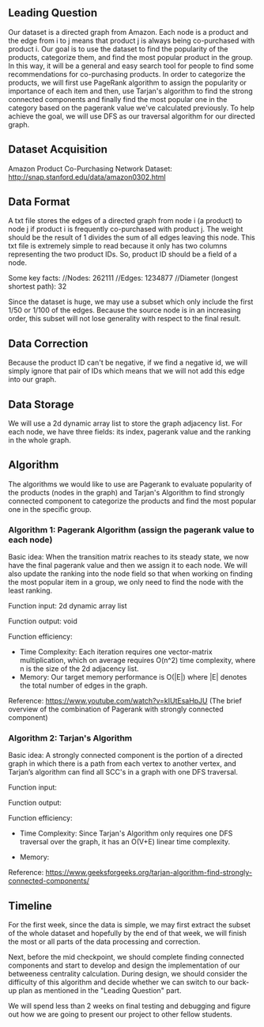 ## Leading Question 
Our dataset is a directed graph from Amazon. Each node is a product and the edge from i to j means that product j is always being co-purchased with product i. Our goal is to use the dataset to find the popularity of the products, categorize them, and find the most popular product in the group. In this way, it will be a general and easy search tool for people to find some recommendations for co-purchasing products. In order to categorize the products, we will first use PageRank algorithm to assign the popularity or importance of each item and then, use Tarjan's algorithm to find the strong connected components and finally find the most popular one in the category based on the pagerank value we've calculated previously. To help achieve the goal, we will use DFS as our traversal algorithm for our directed graph. 


## Dataset Acquisition
Amazon Product Co-Purchasing Network Dataset: http://snap.stanford.edu/data/amazon0302.html

## Data Format
A txt file stores the edges of a directed graph from node i (a product) to node j if product i is frequently co-purchased with product j. The weight should be the result of 1 divides the sum of all edges leaving this node. This txt file is extremely simple to read because it only has two columns representing the two product IDs. So, product ID should be a field of a node. 

Some key facts:
//Nodes: 262111
//Edges: 1234877
//Diameter (longest shortest path): 32

Since the dataset is huge, we may use a subset which only include the first 1/50 or 1/100 of the edges. Because the source node is in an increasing order, this subset will not lose generality with respect to the final result.  

## Data Correction
Because the product ID can't be negative, if we find a negative id, we will simply ignore that pair of IDs which means that we will not add this edge into our graph.

## Data Storage
We will use a 2d dynamic array list<int> to store the graph adjacency list. For each node, we have three fields: its index, pagerank value and the ranking in the whole graph.


## Algorithm 

The algorithms we would like to use are Pagerank to evaluate popularity of the products (nodes in the graph) and Tarjan's Algorithm to find strongly connected component to categorize the products and find the most popular one in the specific group.

### Algorithm 1: Pagerank Algorithm (assign the pagerank value to each node)
  
Basic idea: When the transition matrix reaches to its steady state, we now have the final pagerank value and then we assign it to each node. We will also update the ranking into the node field so that when working on finding the most popular item in a group, we only need to find the node with the least ranking.

Function input: 2d dynamic array list<int> 

Function output: void

Function efficiency: 
- Time Complexity: Each iteration requires one vector-matrix multiplication, which on average requires O(n^2) time complexity, where n is the size of the 2d adjacency list.
- Memory: Our target memory performance is O(|E|) where |E| denotes the total number of edges in the graph.
  
Reference:
https://www.youtube.com/watch?v=kIUtEsaHpJU (The brief overview of the combination of Pagerank with strongly connected component) 



### Algorithm 2: Tarjan's Algorithm

Basic idea: A strongly connected component is the portion of a directed graph in which there is a path from each vertex to another vertex, and Tarjan’s algorithm can find all SCC's in a graph with one DFS traversal.

Function input: 

Function output: 

Function efficiency: 

- Time Complexity: Since Tarjan's Algorithm only requires one DFS traversal over the graph, it has an O(V+E) linear time complexity.

- Memory: 

Reference:
https://www.geeksforgeeks.org/tarjan-algorithm-find-strongly-connected-components/



## Timeline
For the first week, since the data is simple, we may first extract the subset of the whole dataset and hopefully by the end of that week, we will finish the most or all parts of the data processing and correction. 

Next, before the mid checkpoint, we should complete finding connected components and start to develop and design the implementation of our betweeness centrality calculation. During design, we should consider the difficulty of this algorithm and decide whether we can switch to our back-up plan as mentioned in the "Leading Question" part.

We will spend less than 2 weeks on final testing and debugging and figure out how we are going to present our project to other fellow students.
